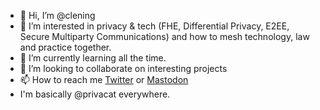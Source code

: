 - 👋 Hi, I’m @clening
- 👀 I’m interested in privacy & tech (FHE, Differential Privacy, E2EE, Secure Multiparty Communications) and how to mesh technology, law and practice together.  
- 🌱 I’m currently learning all the time. 
- 💞️ I’m looking to collaborate on interesting projects
- 📫 How to reach me [Twitter](https://twitter.com/PrivaCat) or [Mastodon](https://freeradical.zone/web/@privacat#)
-   I'm basically @privacat everywhere. 

<!---
clening/clening is a ✨ special ✨ repository because its `README.md` (this file) appears on your GitHub profile.
You can click the Preview link to take a look at your changes.
--->
